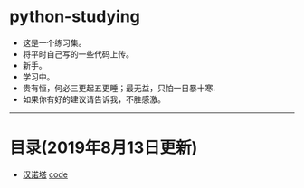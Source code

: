 # python-studying

* 这是一个练习集。
* 将平时自己写的一些代码上传。
* 新手。
* 学习中。
* 贵有恒，何必三更起五更睡；最无益，只怕一日暴十寒.
* 如果你有好的建议请告诉我，不胜感激。

---
# 目录(2019年8月13日更新)
- [汉诺塔](https://github.com/dingeral/python-studying/page/hanoi.md) [code](https://github.com/dingeral/python-studying/code/hanoi.py)

